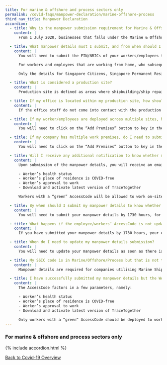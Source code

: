 ```yaml
---
title: For marine & offshore and process sectors only
permalink: /covid-faqs/manpower-declaration/marine-offshore-process
third_nav_title: Manpower Declaration
accordion:
  - title: Why is the manpower submission requirement for Marine & Offshore and Process sectors different?
    content: |
      From 1 July 2020, businesses that falls under the Marine & Offshore and Process sectors will be required to submit details of the employees/workers [here](https://go.gov.sg/timelimitedexemption){:target="_blank"}. This submission of manpower details is required to facilitate information updates for the AccessCode on the SGWorkPass app, including the approval to work and the requirement for regular swabbing. Failure to do so will cause the employee’s SGWorkPass AccessCode status to reflect as “Red”.

  - title: What manpower details must I submit, and from when should I be submitting?
    content: |
      You will need to submit the FIN/NRICs of your workers/employees that are working on-site, and the maximum number of workers on site at any given time. If your workers are working on-site, you will also need to provide the address of the work premises, and indicate whether the work premises is a production site (e.g. shipyards/ production plant) or non-production site (e.g. other workplaces/ office premise). Please note that workers deployed at production sites will be required to undergo **Rostered Routine Testing (RRT)**.

      For workers and employees that are working from home, who subsequently need to go back to site for specific reasons, you will need to submit their FIN details.

      Only the details for Singapore Citizens, Singapore Permanent Residents, Employment Pass Holders, S Pass Holders and Work Permit Holders are required to be submitted. All other non-MOM work pass holders (e.g long-term visitor pass or ICA work pass) need not be submitted.

  - title: What is considered a production site?
    content: |
      Production site is defined as areas where shipbuilding/ship repair, process maintenance and construction activities are carried out. Examples of production sites includes shipyards, process plants, refineries and fabrication workshops.

  - title: If my office is located within my production site, how should I indicate so in my manpower submission?
    content: |
      If the office staff do not come into contact with the production site workers and are clearly segregated, you can indicate your premises as a non-production site.

  - title: If my worker/employees are deployed across multiple sites, how do I indicate so when submitting my manpower details?
    content: |
      You will need to click on the “Add Premises” button to key in the details of your workers/employees that are deployed across multiple sites.

  - title: If my company has multiple work premises, do I need to submit manpower details for all my workers across all the different work premises?
    content: |
      You will need to click on the “Add Premises” button to key in the details of all your company’s work premises.

  - title: Will I receive any additional notification to know whether my worker/employee is approved to work on-site? How do I know if my submitted manpower is approved to work on-site?
    content: |
      Upon submission of the manpower details, you will receive an email acknowledgement. The AccessCode on SGWorkPass app will determine whether your submitted manpower is allowed to work on site. The AccessCode will factor in a few parameters, namely:

      - Worker’s health status
      - Worker’s place of residence is COVID-free
      - Worker’s approval to work
      - Download and activate latest version of TraceTogether

      Workers with a “green” AccessCode will be allowed to work on-site.

  - title: By when should I submit my manpower details to know whether my worker/employee will be allowed to work on-site?
    content: |
      You will need to submit your manpower details by 1730 hours, for your worker/employees’ AccessCode to be updated by 2359 hours on the following day via the SGWorkPass app.

  - title: What happens if the employee/workers’ AccessCode is not updated?
    content: |
      If you have submitted your manpower details by 1730 hours, your employee/workers’ AccessCode will only be updated by 2359 hours on the following day. If you require assistance, please write to MTI at <covid_gobusiness@mti.gov.sg>.

  - title: When do I need to update my manpower details submission?  
    content: |
      You will need to update your manpower details as soon as there is a change in the specific workers required to work on-site, as this will affect arrangements for your workers’ regular swab tests.  

  - title: My SSIC code is in Marine/Offshore/Process but that is not the nature of my work. Do I still have to submit my manpower details?  
    content: |    
      Manpower details are required for companies utilising Marine Shipyard or Process manpower quota as defined under MOM. These details are required to ensure that your workers’ SG WorkPass app AccessCode reflects their approval to be deployed for work and to facilitate arrangement for regular swab tests.

  - title: I have successfully submitted my manpower details but the Workpass app still comes out as red. Can I proceed to deploy my workers?
    content: |          
      The AccessCode factors in a few parameters, namely:

      -	Worker’s health status
      -	Worker’s place of residence is COVID-free
      -	Worker’s approval to work
      -	Download and activate latest version of TraceTogether

      Only workers with a “green” AccessCode should be deployed to work on-site.
---
```


### For marine & offshore and process sectors only

{% include accordion.html %}

[Back to Covid-19 Overview](/covid/)
